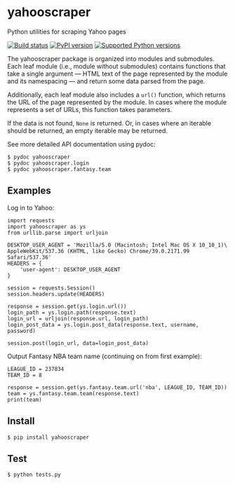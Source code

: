# yahooscraper

Python utilities for scraping Yahoo pages

[![Build status](https://img.shields.io/travis/jbrudvik/yahooscraper.svg)](https://travis-ci.org/jbrudvik/yahooscraper)
[![PyPI version](https://pypip.in/version/yahooscraper/badge.svg?style=flat)](https://pypi.python.org/pypi/yahooscraper/)
[![Supported Python versions](https://pypip.in/py_versions/yahooscraper/badge.svg?style=flat)](https://pypi.python.org/pypi/yahooscraper/)

The yahooscraper package is organized into modules and submodules. Each leaf
module (i.e., module without submodules) contains functions that take a single
argument — HTML text of the page represented by the module and its
namespacing — and return some data parsed from the page.

Additionally, each leaf module also includes a `url()` function, which returns
the URL of the page represented by the module. In cases where the module
represents a set of URLs, this function takes parameters.

If the data is not found, `None` is returned. Or, in cases where an iterable
should be returned, an empty iterable may be returned.

See more detailed API documentation using pydoc:

    $ pydoc yahooscraper
    $ pydoc yahooscraper.login
    $ pydoc yahooscraper.fantasy.team


## Examples

Log in to Yahoo:

    import requests
    import yahooscraper as ys
    from urllib.parse import urljoin

    DESKTOP_USER_AGENT = 'Mozilla/5.0 (Macintosh; Intel Mac OS X 10_10_1)\
    AppleWebKit/537.36 (KHTML, like Gecko) Chrome/39.0.2171.99 Safari/537.36'
    HEADERS = {
        'user-agent': DESKTOP_USER_AGENT
    }

    session = requests.Session()
    session.headers.update(HEADERS)

    response = session.get(ys.login.url())
    login_path = ys.login.path(response.text)
    login_url = urljoin(response.url, login_path)
    login_post_data = ys.login.post_data(response.text, username, password)

    session.post(login_url, data=login_post_data)


Output Fantasy NBA team name (continuing on from first example):

    LEAGUE_ID = 237834
    TEAM_ID = 8

    response = session.get(ys.fantasy.team.url('nba', LEAGUE_ID, TEAM_ID))
    team = ys.fantasy.team.team(response.text)
    print(team)


## Install

    $ pip install yahooscraper


## Test

    $ python tests.py
